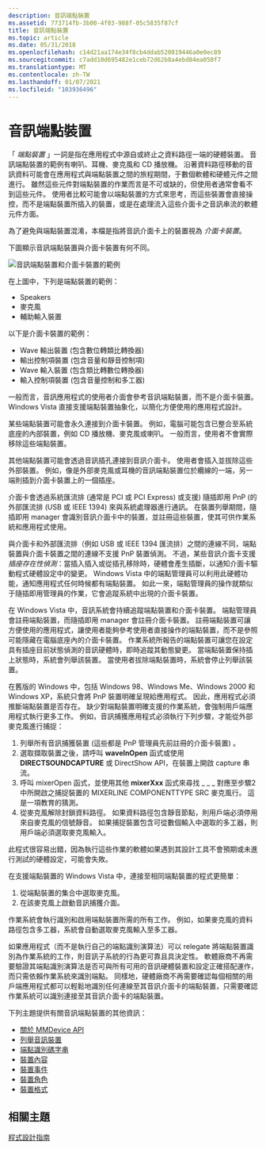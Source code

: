 ```yaml
---
description: 音訊端點裝置
ms.assetid: 773714fb-3b00-4f03-988f-05c5835f87cf
title: 音訊端點裝置
ms.topic: article
ms.date: 05/31/2018
ms.openlocfilehash: c14d21aa174e34f8cb4ddab520819446a0e0ec89
ms.sourcegitcommit: c7add10d695482e1ceb72d62b8a4ebd84ea050f7
ms.translationtype: MT
ms.contentlocale: zh-TW
ms.lasthandoff: 01/07/2021
ms.locfileid: "103936496"
---
```

# <a name="audio-endpoint-devices"></a>音訊端點裝置

「 *端點裝置* 」一詞是指在應用程式中源自或終止之資料路徑一端的硬體裝置。 音訊端點裝置的範例有喇叭、耳機、麥克風和 CD 播放機。 沿著資料路徑移動的音訊資料可能會在應用程式與端點裝置之間的旅程期間，于數個軟體和硬體元件之間進行。 雖然這些元件對端點裝置的作業而言是不可或缺的，但使用者通常會看不到這些元件。 使用者比較可能會以端點裝置的方式來思考，而這些裝置會直接操控，而不是端點裝置所插入的裝置，或是在處理流入這些介面卡之音訊串流的軟體元件方面。

為了避免與端點裝置混淆，本檔是指將音訊介面卡上的裝置視為 *介面卡裝置*。

下圖顯示音訊端點裝置與介面卡裝置有何不同。

![音訊端點裝置和介面卡裝置的範例](images/devices.jpg)

在上圖中，下列是端點裝置的範例：

-   Speakers
-   麥克風
-   輔助輸入裝置

以下是介面卡裝置的範例：

-   Wave 輸出裝置 (包含數位轉類比轉換器) 
-   輸出控制項裝置 (包含音量和靜音控制項) 
-   Wave 輸入裝置 (包含類比轉數位轉換器) 
-   輸入控制項裝置 (包含音量控制和多工器) 

一般而言，音訊應用程式的使用者介面會參考音訊端點裝置，而不是介面卡裝置。 Windows Vista 直接支援端點裝置抽象化，以簡化方便使用的應用程式設計。

某些端點裝置可能會永久連接到介面卡裝置。 例如，電腦可能包含已整合至系統底座的內部裝置，例如 CD 播放機、麥克風或喇叭。 一般而言，使用者不會實際移除這些端點裝置。

其他端點裝置可能會透過音訊插孔連接到音訊介面卡。 使用者會插入並拔除這些外部裝置。 例如，像是外部麥克風或耳機的音訊端點裝置位於纜線的一端，另一端則插到介面卡裝置上的一個插座。

介面卡會透過系統匯流排 (通常是 PCI 或 PCI Express) 或支援) 隨插即用 PnP (的外部匯流排 (USB 或 IEEE 1394) 來與系統處理器進行通訊。 在裝置列舉期間，隨插即用 manager 會識別音訊介面卡中的裝置，並註冊這些裝置，使其可供作業系統和應用程式使用。

與介面卡和外部匯流排（例如 USB 或 IEEE 1394 匯流排）之間的連線不同，端點裝置與介面卡裝置之間的連線不支援 PnP 裝置偵測。 不過，某些音訊介面卡支援 *插座存在性偵測*：當插入插入或從插孔移除時，硬體會產生插斷，以通知介面卡驅動程式硬體設定中的變更。 Windows Vista 中的端點管理員可以利用此硬體功能，通知應用程式任何時候都有端點裝置。 如此一來，端點管理員的操作就類似于隨插即用管理員的作業，它會追蹤系統中出現的介面卡裝置。

在 Windows Vista 中，音訊系統會持續追蹤端點裝置和介面卡裝置。 端點管理員會註冊端點裝置，而隨插即用 manager 會註冊介面卡裝置。 註冊端點裝置可讓方便使用的應用程式，讓使用者能夠參考使用者直接操作的端點裝置，而不是參照可能隱藏在電腦底座內的介面卡裝置。 作業系統所報告的端點裝置可讓您在設定具有插座目前狀態偵測的音訊硬體時，即時追蹤其動態變更。 當端點裝置保持插上狀態時，系統會列舉該裝置。 當使用者拔除端點裝置時，系統會停止列舉該裝置。

在舊版的 Windows 中，包括 Windows 98、Windows Me、Windows 2000 和 Windows XP，系統只會將 PnP 裝置明確呈現給應用程式。 因此，應用程式必須推斷端點裝置是否存在。 缺少對端點裝置明確支援的作業系統，會強制用戶端應用程式執行更多工作。 例如，音訊捕獲應用程式必須執行下列步驟，才能從外部麥克風進行捕捉：

1.  列舉所有音訊捕獲裝置 (這些都是 PnP 管理員先前註冊的介面卡裝置) 。
2.  選取擷取裝置之後，請呼叫 **waveInOpen** 函式或使用 **DIRECTSOUNDCAPTURE** 或 DirectShow API，在裝置上開啟 capture 串流。
3.  呼叫 mixerOpen 函式，並使用其他 **mixerXxx** 函式來尋找 \_ \_ \_ 對應至步驟2中所開啟之捕捉裝置的 MIXERLINE COMPONENTTYPE SRC 麥克風行。 這是一項教育的猜測。
4.  從麥克風解除封鎖資料路徑。 如果資料路徑包含靜音節點，則用戶端必須停用來自麥克風的信號靜音。 如果捕捉裝置包含可從數個輸入中選取的多工器，則用戶端必須選取麥克風輸入。

此程式很容易出錯，因為執行這些作業的軟體如果遇到其設計工具不會預期或未進行測試的硬體設定，可能會失敗。

在支援端點裝置的 Windows Vista 中，連接至相同端點裝置的程式更簡單：

1.  從端點裝置的集合中選取麥克風。
2.  在該麥克風上啟動音訊捕獲介面。

作業系統會執行識別和啟用端點裝置所需的所有工作。 例如，如果麥克風的資料路徑包含多工器，系統會自動選取麥克風輸入至多工器。

如果應用程式（而不是執行自己的端點識別演算法）可以 relegate 將端點裝置識別為作業系統的工作，則音訊子系統的行為更可靠且具決定性。 軟體廠商不再需要驗證其端點識別演算法是否可與所有可用的音訊硬體裝置和設定正確搭配運作，而只需依賴作業系統來識別端點。 同樣地，硬體廠商不再需要確認每個相關的用戶端應用程式都可以輕鬆地識別任何連線至其音訊介面卡的端點裝置，只需要確認作業系統可以識別連接至其音訊介面卡的端點裝置。

下列主題提供有關音訊端點裝置的其他資訊：

-   [關於 MMDevice API](mmdevice-api.md)
-   [列舉音訊裝置](enumerating-audio-devices.md)
-   [端點識別碼字串](endpoint-id-strings.md)
-   [裝置內容](device-properties.md)
-   [裝置事件](device-events.md)
-   [裝置角色](device-roles.md)
-   [裝置格式](device-formats.md)

## <a name="related-topics"></a>相關主題

<dl> <dt>

[程式設計指南](programming-guide.md)
</dt> </dl>

 

 



